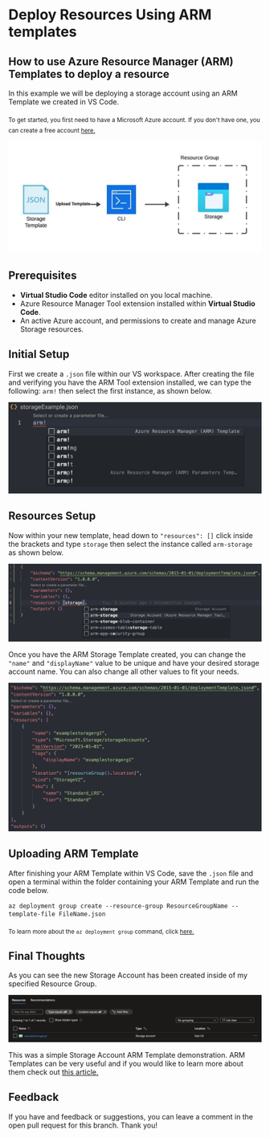 # Deploy Resources Using ARM templates

## How to use Azure Resource Manager (ARM) Templates to deploy a resource

In this example we will be deploying a storage account using an ARM Template we created in VS Code.

<sub>To get started, you first need to have a Microsoft Azure account. If you don't have one, you can create a free account [here.](https://azure.microsoft.com/en-us/free/search/?&ef_id=_k_Cj0KCQiA4NWrBhD-ARIsAFCKwWv39zVXs4ww7bj_IGmTJngZol8ZX835NOuvRgv7ygSk_rEe9lnrcGcaAg2vEALw_wcB_k_&OCID=AIDcmm5edswduu_SEM__k_Cj0KCQiA4NWrBhD-ARIsAFCKwWv39zVXs4ww7bj_IGmTJngZol8ZX835NOuvRgv7ygSk_rEe9lnrcGcaAg2vEALw_wcB_k_&gad_source=1&gclid=Cj0KCQiA4NWrBhD-ARIsAFCKwWv39zVXs4ww7bj_IGmTJngZol8ZX835NOuvRgv7ygSk_rEe9lnrcGcaAg2vEALw_wcB)</sub>

![alt text](imgs/Diagram.jpeg)

## Prerequisites

- **Virtual Studio Code** editor installed on you local machine.
- Azure Resource Manager Tool extension installed within **Virtual Studio Code**.
- An active Azure account, and permissions to create and manage Azure Storage resources.

## Initial Setup

First we create a `.json` file within our VS workspace. After creating the file and verifying you have the ARM Tool extension installed, we can type the following: `arm!` then select the first instance, as shown below.

![alt text](imgs/arm.jpeg)

## Resources Setup

Now within your new template, head down to `"resources": []` click inside the brackets and type `storage` then select the instance called `arm-storage` as shown below.

![alt text](imgs/arm-storage.jpeg)

Once you have the ARM Storage Template created, you can change the `"name"` and `"displayName"` value to be unique and have your desired storage account name. You can also change all other values to fit your needs.

![alt text](imgs/arm-template-final.jpeg)

## Uploading ARM Template

After finishing your ARM Template within VS Code, save the `.json` file and open a terminal within the folder containing your ARM Template and run the code below.

```
az deployment group create --resource-group ResourceGroupName --template-file FileName.json
```

<sub>To learn more about the `az deployment group` command, click [here.](https://learn.microsoft.com/en-us/cli/azure/deployment/group?view=azure-cli-latest)</sub>

## Final Thoughts

As you can see the new Storage Account has been created inside of my specified Resource Group.

![alt text](imgs/resource-group.jpeg)

This was a simple Storage Account ARM Template demonstration. ARM Templates can be very useful and if you would like to learn more about them check out [this article.](https://learn.microsoft.com/en-us/azure/azure-resource-manager/templates/)

## Feedback

If you have and feedback or suggestions, you can leave a comment in the open pull request for this branch. Thank you!

